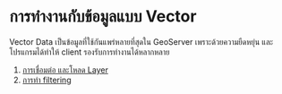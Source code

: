 
# การทำงานกับข้อมูลแบบ Vector

Vector Data เป็นข้อมูลที่ใช้กันแพร่หลายที่สุดใน GeoServer เพราะด้วยความยืดหยุ่น และโปรแกรมได้ทำให้ client รองรับการทำงานได้หลากหลาย

1. [การเชื่อมต่อ และโหลด Layer](connect-and-layer.md)
2. [การทำ filtering](filter-in-client.md)
